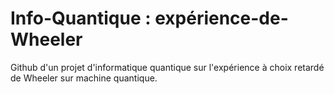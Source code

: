 # Info-Quantique : expérience-de-Wheeler
Github d'un projet d'informatique quantique sur l'expérience à choix retardé de Wheeler sur machine quantique.
